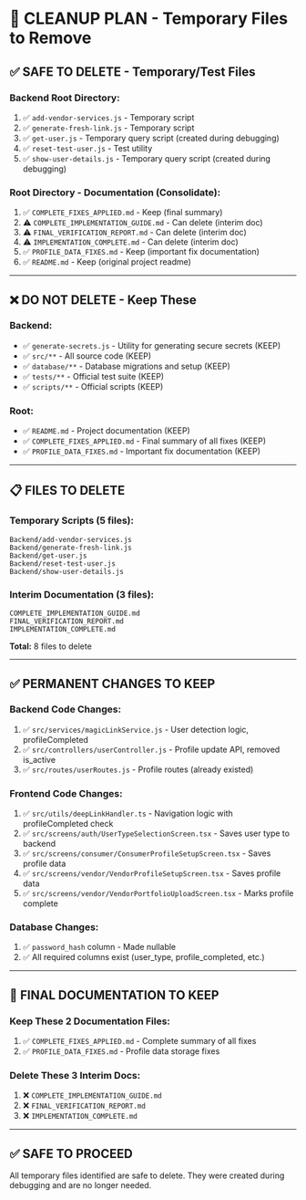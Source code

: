 # 🧹 CLEANUP PLAN - Temporary Files to Remove

## ✅ SAFE TO DELETE - Temporary/Test Files

### **Backend Root Directory:**
1. ✅ `add-vendor-services.js` - Temporary script
2. ✅ `generate-fresh-link.js` - Temporary script
3. ✅ `get-user.js` - Temporary query script (created during debugging)
4. ✅ `reset-test-user.js` - Test utility
5. ✅ `show-user-details.js` - Temporary query script (created during debugging)

### **Root Directory - Documentation (Consolidate):**
1. ✅ `COMPLETE_FIXES_APPLIED.md` - Keep (final summary)
2. ⚠️ `COMPLETE_IMPLEMENTATION_GUIDE.md` - Can delete (interim doc)
3. ⚠️ `FINAL_VERIFICATION_REPORT.md` - Can delete (interim doc)
4. ⚠️ `IMPLEMENTATION_COMPLETE.md` - Can delete (interim doc)
5. ✅ `PROFILE_DATA_FIXES.md` - Keep (important fix documentation)
6. ✅ `README.md` - Keep (original project readme)

---

## ❌ DO NOT DELETE - Keep These

### **Backend:**
- ✅ `generate-secrets.js` - Utility for generating secure secrets (KEEP)
- ✅ `src/**` - All source code (KEEP)
- ✅ `database/**` - Database migrations and setup (KEEP)
- ✅ `tests/**` - Official test suite (KEEP)
- ✅ `scripts/**` - Official scripts (KEEP)

### **Root:**
- ✅ `README.md` - Project documentation (KEEP)
- ✅ `COMPLETE_FIXES_APPLIED.md` - Final summary of all fixes (KEEP)
- ✅ `PROFILE_DATA_FIXES.md` - Important fix documentation (KEEP)

---

## 📋 FILES TO DELETE

### **Temporary Scripts (5 files):**
```
Backend/add-vendor-services.js
Backend/generate-fresh-link.js
Backend/get-user.js
Backend/reset-test-user.js
Backend/show-user-details.js
```

### **Interim Documentation (3 files):**
```
COMPLETE_IMPLEMENTATION_GUIDE.md
FINAL_VERIFICATION_REPORT.md
IMPLEMENTATION_COMPLETE.md
```

**Total:** 8 files to delete

---

## ✅ PERMANENT CHANGES TO KEEP

### **Backend Code Changes:**
1. ✅ `src/services/magicLinkService.js` - User detection logic, profileCompleted
2. ✅ `src/controllers/userController.js` - Profile update API, removed is_active
3. ✅ `src/routes/userRoutes.js` - Profile routes (already existed)

### **Frontend Code Changes:**
1. ✅ `src/utils/deepLinkHandler.ts` - Navigation logic with profileCompleted check
2. ✅ `src/screens/auth/UserTypeSelectionScreen.tsx` - Saves user type to backend
3. ✅ `src/screens/consumer/ConsumerProfileSetupScreen.tsx` - Saves profile data
4. ✅ `src/screens/vendor/VendorProfileSetupScreen.tsx` - Saves profile data
5. ✅ `src/screens/vendor/VendorPortfolioUploadScreen.tsx` - Marks profile complete

### **Database Changes:**
1. ✅ `password_hash` column - Made nullable
2. ✅ All required columns exist (user_type, profile_completed, etc.)

---

## 🎯 FINAL DOCUMENTATION TO KEEP

### **Keep These 2 Documentation Files:**
1. ✅ `COMPLETE_FIXES_APPLIED.md` - Complete summary of all fixes
2. ✅ `PROFILE_DATA_FIXES.md` - Profile data storage fixes

### **Delete These 3 Interim Docs:**
1. ❌ `COMPLETE_IMPLEMENTATION_GUIDE.md`
2. ❌ `FINAL_VERIFICATION_REPORT.md`
3. ❌ `IMPLEMENTATION_COMPLETE.md`

---

## ✅ SAFE TO PROCEED

All temporary files identified are safe to delete. They were created during debugging and are no longer needed.
